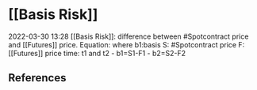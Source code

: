 # [[Basis Risk]]
2022-03-30 13:28
[[Basis Risk]]: difference between #Spotcontract price and [[Futures]] price.
Equation: where b1:basis S: #Spotcontract price F: [[Futures]] price time: t1 and t2
	- b1=S1-F1
	- b2=S2-F2

## References

